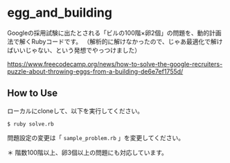 # egg_and_building
Googleの採用試験に出たとされる「ビルの100階×卵2個」の問題を、動的計画法で解くRubyコードです。
（解析的に解けなかったので、じゃあ最適化で解けばいいじゃない、という発想でやっつけました）

https://www.freecodecamp.org/news/how-to-solve-the-google-recruiters-puzzle-about-throwing-eggs-from-a-building-de6e7ef1755d/

## How to Use

ローカルにcloneして、以下を実行してください。

```
$ ruby solve.rb
```

問題設定の変更は「 `sample_problem.rb` 」を変更してください。

＊ 階数100階以上、卵3個以上の問題にも対応しています。
